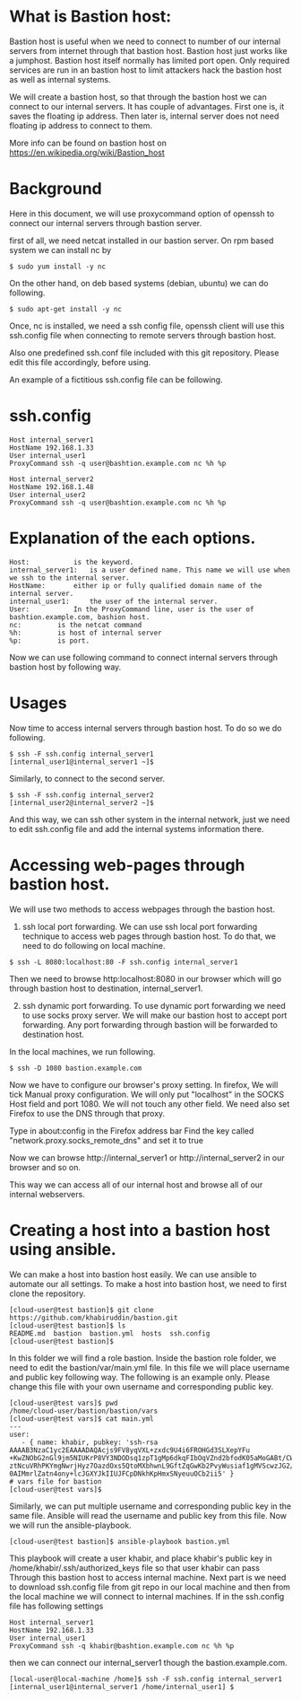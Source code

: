What is Bastion host:
=====================

Bastion host is useful when we need to connect to number of our internal
servers from internet through that bastion host.
Bastion host just works like a jumphost.
Bastion host itself normally has limited port open. Only required services
are run in an bastion host to limit attackers hack the bastion host as
well as internal systems.

We will create a bastion host, so that through the bastion host we can connect
to our internal servers. It has couple of advantages. 
First one is, it saves the floating ip address.
Then later is, internal server does not need floating ip address to connect to them.

More info can be found on bastion host on https://en.wikipedia.org/wiki/Bastion_host

Background
=========
Here in this document, we will use proxycommand option of openssh to
connect our internal servers through bastion server.

first of all, we need netcat installed in our bastion server.
On rpm based system we can install nc by
```
$ sudo yum install -y nc
```
On the other hand, on deb based systems (debian, ubuntu) we can do following.
```
$ sudo apt-get install -y nc
```
Once, nc is installed, we need a ssh config file, openssh client
will use this ssh.config file when connecting to remote servers through bastion host.

Also one predefined ssh.conf file included with this git repository. 
Please edit this file accordingly, before using.

An example of a fictitious ssh.config file can be following.

ssh.config
=========
```
Host internal_server1
HostName 192.168.1.33
User internal_user1
ProxyCommand ssh -q user@bashtion.example.com nc %h %p

Host internal_server2
HostName 192.168.1.48
User internal_user2
ProxyCommand ssh -q user@bashtion.example.com nc %h %p
```
Explanation of the each options.
=========
```
Host: 			is the keyword.
internal_server1: 	is a user defined name. This name we will use when we ssh to the internal server.
HostName: 		either ip or fully qualified domain name of the internal server.
internal_user1: 	the user of the internal server.
User:			In the ProxyCommand line, user is the user of bashtion.example.com, bashion host.
nc:			is the netcat command
%h:			is host of internal server
%p:			is port.
```

Now we can use following command to connect internal servers through bastion host
by following way.

Usages
=========
Now time to access internal servers through bastion host. To do so we do following.
```
$ ssh -F ssh.config internal_server1
[internal_user1@internal_server1 ~]$
```
Similarly, to connect to the second server.
```
$ ssh -F ssh.config internal_server2
[internal_user2@internal_server2 ~]$
```
And this way, we can ssh other system in the internal network, just we need to edit
ssh.config file and add the internal systems information there.

Accessing web-pages through bastion host.
=========
We will use two methods to access webpages through the bastion host.

1. ssh local port forwarding.
We can use ssh local port forwarding technique to access web pages through bastion
host. To do that, we need to do following on local machine.
```
$ ssh -L 8080:localhost:80 -F ssh.config internal_server1
```
Then we need to browse http:localhost:8080 in our browser which will go through
bastion host to destination, internal_server1.

2. ssh dynamic port forwarding.
To use dynamic port forwarding we need to use socks proxy server.
We will make our bastion host to accept port forwarding. Any port forwarding
through bastion will be forwarded to destination host.

In the local machines, we run following.
```
$ ssh -D 1080 bastion.example.com
```
Now we have to configure our browser's proxy setting. In firefox,
We will tick Manual proxy configuration. We will only put "localhost"
in the SOCKS Host field and port 1080. We will not touch any other field.
We need also set Firefox to use the DNS through that proxy.

Type in about:config in the Firefox address bar
Find the key called "network.proxy.socks_remote_dns" and set it to true

Now we can browse http://internal_server1 or http://internal_server2 in our browser and so on.

This way we can access all of our internal host and browse all of our
internal webservers.

Creating a host into a bastion host using ansible.
=======
We can make a host into bastion host easily. We can use ansible to automate our all settings.
To make a host into bastion host, we need to first clone the repository.
```
[cloud-user@test bastion]$ git clone https://github.com/khabiruddin/bastion.git
[cloud-user@test bastion]$ ls
README.md  bastion  bastion.yml  hosts  ssh.config
[cloud-user@test bastion]$ 
```
In this folder we will find a role bastion. Inside the bastion role folder, we need to edit the
bastion/var/main.yml file. In this file we will place username and public key following way. The 
following is an example only. Please change this file with your own username and corresponding public key.
```
[cloud-user@test vars]$ pwd
/home/cloud-user/bastion/bastion/vars
[cloud-user@test vars]$ cat main.yml
---
user:
   - { name: khabir, pubkey: 'ssh-rsa AAAAB3NzaC1yc2EAAAADAQAcjs9FV8yqVXL+zxdc9U4i6FROHGd3SLXepYFu
+KwZNObG2nGl9jm5NIUKrP8VY3NDODsq1zpT1gMp6dkqFIbOqVZnd2bfodK05aMoGABt/CWZG9n3HX8iIN4lA4CMnKMawB67fQ
ztNcuVRhPKYmgNwrjHyz7OazdOxs5QtoMXbhwnL9GftZqGwKb2PvyWusiaf1gMVScwzJG2/1Qe82Us4uF7RllvuP8E+7c9TGVY
0AIMmrlZatn4ony+lcJGXYJkIIUJFCpDNkhKpHmxSNyeuuOCb2ii5' }
# vars file for bastion
[cloud-user@test vars]$
```
Similarly, we can put multiple username and corresponding public key in the same file.
Ansible will read the username and public key from this file.
Now we will run the ansible-playbook. 
```
[cloud-user@test bastion]$ ansible-playbook bastion.yml
```
This playbook will create a user khabir, and place khabir's public key in 
/home/khabir/.ssh/authorized_keys file so that user khabir can pass Through this bastion 
host to access internal machine.
Next part is we need to download ssh.config file from git repo in our local machine and then from the 
local machine we will connect to internal machines. If in the ssh.config file has following settings
```
Host internal_server1
HostName 192.168.1.33
User internal_user1
ProxyCommand ssh -q khabir@bashtion.example.com nc %h %p
```
then we can connect our internal_server1 though the bastion.example.com. 
```
[local-user@local-machine /home]$ ssh -F ssh.config internal_server1
[internal_user1@internal_server1 /home/internal_user1] $
```


 







